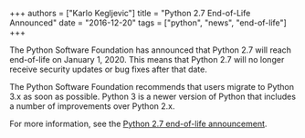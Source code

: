 +++
authors = ["Karlo Kegljevic"]
title = "Python 2.7 End-of-Life Announced"
date = "2016-12-20"
tags = ["python", "news", "end-of-life"]
+++

The Python Software Foundation has announced that Python 2.7 will reach end-of-life on January 1, 2020. This means that Python 2.7 will no longer receive security updates or bug fixes after that date.

The Python Software Foundation recommends that users migrate to Python 3.x as soon as possible. Python 3 is a newer version of Python that includes a number of improvements over Python 2.x.

For more information, see the [Python 2.7 end-of-life announcement](https://python.org/dev/peps/pep-0373/).
